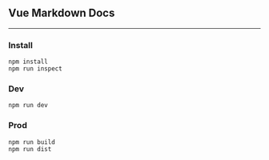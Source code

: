 ## Vue Markdown Docs
---

### Install

```
npm install
npm run inspect
```

### Dev

```
npm run dev
```

### Prod

```
npm run build
npm run dist
```
